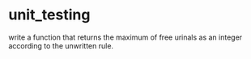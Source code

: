 # unit_testing
write a function that returns the maximum of free urinals as an integer according to the unwritten rule. 
